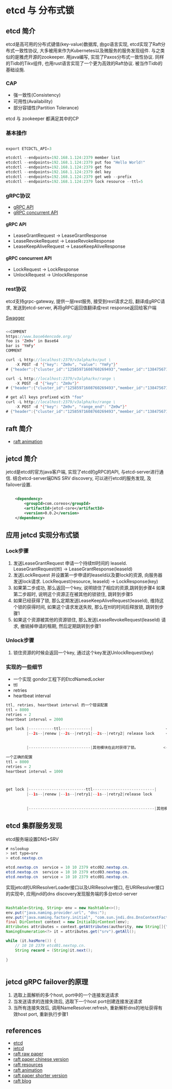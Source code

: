 # etcd 与 分布式锁

## etcd 简介
  
etcd是高可用的分布式键值(key-value)数据库, 由go语言实现, etcd实现了Raft分布式一致性协议, 大多被用来作为Kubernetes以及微服务的服务发现组件. 与之类似的是雅虎开源的zookeeper. 用java编写, 实现了Paxos分布式一致性协议.
同样的Tidb的Tikv组件, 也用rust语言实现了一个更为高效的Raft协议. 被当作Tidb的基础设施.  
  
### CAP
* 强一致性(Consistency)
* 可用性(Availability)
* 部分容错性(Partition Tolerance)
  
etcd 与 zookeeper 都满足其中的CP  

### 基本操作

```java  

export ETCDCTL_API=3

etcdctl --endpoints=192.168.1.124:2379 member list
etcdctl --endpoints=192.168.1.124:2379 put foo "Hello World!"
etcdctl --endpoints=192.168.1.124:2379 get foo
etcdctl --endpoints=192.168.1.124:2379 del key
etcdctl --endpoints=192.168.1.124:2379 get web --prefix
etcdctl --endpoints=192.168.1.124:2379 lock resource --ttl=5

```

### gRPC协议

* [gRPC API](https://coreos.com/etcd/docs/latest/learning/api.html)
* [gRPC concurrent API](https://coreos.com/etcd/docs/latest/dev-guide/api_concurrency_reference_v3.html)

#### gRPC API

* LeaseGrantRequest -> LeaseGrantResponse
* LeaseRevokeRequest -> LeaseRevokeResponse
* LeaseKeepAliveRequest -> LeaseKeepAliveResponse

#### gRPC concurrent API

* LockRequest -> LockResponse
* UnlockRequest -> UnlockResponse

### rest协议

etcd支持grpc-gateway, 提供一层rest服务, 接受到rest请求之后, 翻译成gRPC请求, 发送到etcd-server, 再将gRPC返回值翻译成rest response返回给客户端  
  
[Swagger](https://coreos.com/etcd/docs/latest/dev-guide/apispec/swagger/rpc.swagger.json)  

```java  

<<COMMENT
https://www.base64encode.org/
foo is 'Zm9v' in Base64
bar is 'YmFy'
COMMENT

curl -L http://localhost:2379/v3alpha/kv/put \
	-X POST -d '{"key": "Zm9v", "value": "YmFy"}'
# {"header":{"cluster_id":"12585971608760269493","member_id":"13847567121247652255","revision":"2","raft_term":"3"}}

curl -L http://localhost:2379/v3alpha/kv/range \
	-X POST -d '{"key": "Zm9v"}'
# {"header":{"cluster_id":"12585971608760269493","member_id":"13847567121247652255","revision":"2","raft_term":"3"},"kvs":[{"key":"Zm9v","create_revision":"2","mod_revision":"2","version":"1","value":"YmFy"}],"count":"1"}

# get all keys prefixed with "foo"
curl -L http://localhost:2379/v3alpha/kv/range \
	-X POST -d '{"key": "Zm9v", "range_end": "Zm9w"}'
# {"header":{"cluster_id":"12585971608760269493","member_id":"13847567121247652255","revision":"2","raft_term":"3"},"kvs":[{"key":"Zm9v","create_revision":"2","mod_revision":"2","version":"1","value":"YmFy"}],"count":"1"}

```

## raft 简介

 * [raft animation](http://thesecretlivesofdata.com/raft/)  

## jetcd 简介

jetcd是etcd的官方java客户端, 实现了etcd的gRPC的API, 与etcd-server进行通信. 结合etcd-server端DNS SRV discovery, 可以进行etcd的服务发现, 及failover设置.

```xml  

    <dependency>
        <groupId>com.coreos</groupId>
        <artifactId>jetcd-core</artifactId>
        <version>0.0.2</version>
    </dependency>

```

## 应用 jetcd 实现分布式锁

### Lock步骤

1. 发送LeaseGrantRequest 申请一个持续ttl时间的 leaseId. LeaseGrantRequest(ttl) -> LeaseGrantResponse(leaseId)
2. 发送LockRequest 并设置第一步申请的leaseId以及要lock的资源, 向服务器发送lock请求. LockRequest(resource, leaseId) -> LockResponse(key)
3. 如果第二步成功, 那么返回一个key, 说明锁住了相应的资源,跳转到步骤4 如果第二步超时, 说明这个资源正在被其他的锁锁住, 跳转到步骤5
4. 如果已经获得了锁, 那么定期发送LeaseKeepAliveRequest(leaseId), 维持这个锁的获得时间, 如果这个请求发送失败, 那么在ttl的时间后释放锁, 跳转到步骤1
5. 如果这个资源被其他的资源锁住, 那么发送LeaseRevokeRequest(leaseId) 请求, 撤销掉申请的租期, 然后定期跳转到步骤1

### Unlock步骤

1. 锁住资源的时候会返回一个key, 通过这个key发送UnlockRequest(key)

### 实现的一些细节

* 一个实现 gondor工程下的EtcdNamedLocker
* ttl
* retries
* heartbeat interval

```java  
ttl, retries, heartbeat interval 的一个错误配置  
ttl = 8000
retries = 2
heartbeat interval = 2000

get lock |-----------ttl-------------|                                <---main thread 
         |--2s--|renew |--2s--|retry1|--2s--|retry2| release lock     <---heartbeat thread
         
         
         |---------------------------|其他模块在此时获得了锁。           <---other module main thread
         
一个正确的配置
ttl = 8000
retries = 2
heartbeat interval = 1000



get lock |-------------------------ttl---------------------------|                         <---main thread 
         |--1s--|renew |--1s--|retry1|--1s--|retry2|release lock                           <---heartbeat thread
         
         
         |-------------------------------------------------------|其他模块在此时获得了锁。    <---other module main thread
```

## etcd 集群服务发现

etcd服务端设置DNS+SRV  
  
```java  
# nslookup                     
> set type=srv
> etcd.nextop.cn

etcd.nextop.cn  service = 10 10 2379 etcd02.nextop.cn.
etcd.nextop.cn  service = 10 10 2379 etcd03.nextop.cn.
etcd.nextop.cn  service = 10 10 2379 etcd01.nextop.cn.
```

实现jetcd的URIResolverLoader接口以及URIResolver接口, 在URIResolver接口的实现中, 应用jndi的dns discovery发现服务端的多台etcd-server

```java  

Hashtable<String, String> env = new Hashtable<>();
env.put("java.naming.provider.url", "dns:");
env.put("java.naming.factory.initial", "com.sun.jndi.dns.DnsContextFactory");
final DirContext context = new InitialDirContext(env);
Attributes attributes = context.getAttributes(authority, new String[]{"SRV"});
NamingEnumeration<?> it = attributes.get("srv").getAll();

while (it.hasMore()) {
    // 10 10 2379 etcd01.nextop.cn.
    String record = (String)it.next();
    
}
				
```

## jetcd gRPC failover的原理

1. 选取上面解析的多个host, port中的一个连接发送请求
2. 当发送请求的连接失效后, 选取下一个host port创建连接发送请求
3. 当所有连接失效后, 调用NameResolver.refresh, 重新解析dns的地址获得有效host port, 重新执行步骤1

## references
 * [etcd](https://github.com/etcd-io/etcd/blob/master/Documentation/docs.md)
 * [jetcd](https://github.com/etcd-io/jetcd)  
 * [raft raw paper](https://ramcloud.atlassian.net/wiki/download/attachments/6586375/raft.pdf)  
 * [raft paper chinese version](https://github.com/maemual/raft-zh_cn/blob/master/raft-zh_cn.md)  
 * [raft resources](https://raft.github.io/)  
 * [raft animation](http://thesecretlivesofdata.com/raft/)  
 * [raft paper shorter version](https://www.usenix.org/conference/atc14/technical-sessions/presentation/ongaro)  
 * [raft blog](http://www.thinkingyu.com/articles/Raft/)  